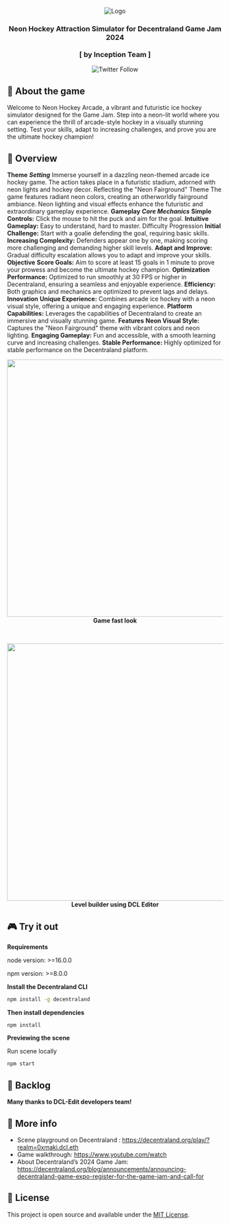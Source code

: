 <br />
<p align="center">
<a >
    <img src="screenshots/thumbnail.jpg" alt="Logo">
</a>

<h3 align="center">Neon Hockey Attraction Simulator for Decentraland Game Jam 2024<br /><br />[ by Inception Team ]</h3>

<p align="center">
    <img alt="Twitter Follow" src="https://img.shields.io/twitter/follow/inceptionfun?style=social" />  
</p>

## 🎵 About the game

Welcome to Neon Hockey Arcade, a vibrant and futuristic ice hockey simulator designed for the Game Jam. Step into a neon-lit world where you can experience the thrill of arcade-style hockey in a visually stunning setting. Test your skills, adapt to increasing challenges, and prove you are the ultimate hockey champion!



## 🔎 Overview

**Theme**
***Setting***
Immerse yourself in a dazzling neon-themed arcade ice hockey game.
The action takes place in a futuristic stadium, adorned with neon lights and hockey decor.
Reflecting the "Neon Fairground" Theme
The game features radiant neon colors, creating an otherworldly fairground ambiance.
Neon lighting and visual effects enhance the futuristic and extraordinary gameplay experience.
**Gameplay**
***Core Mechanics***
****Simple Controls:**** Click the mouse to hit the puck and aim for the goal.
****Intuitive Gameplay:**** Easy to understand, hard to master.
Difficulty Progression
****Initial Challenge:**** Start with a goalie defending the goal, requiring basic skills.
****Increasing Complexity:**** Defenders appear one by one, making scoring more challenging and demanding higher skill levels.
****Adapt and Improve:**** Gradual difficulty escalation allows you to adapt and improve your skills.
**Objective**
****Score Goals:**** Aim to score at least 15 goals in 1 minute to prove your prowess and become the ultimate hockey champion.
****Optimization Performance:**** Optimized to run smoothly at 30 FPS or higher in Decentraland, ensuring a seamless and enjoyable experience.
****Efficiency:**** Both graphics and mechanics are optimized to prevent lags and delays.
**Innovation**
****Unique Experience:**** Combines arcade ice hockey with a neon visual style, offering a unique and engaging experience.
****Platform Capabilities:**** Leverages the capabilities of Decentraland to create an immersive and visually stunning game.
**Features**
****Neon Visual Style:**** Captures the "Neon Fairground" theme with vibrant colors and neon lighting.
****Engaging Gameplay:**** Fun and accessible, with a smooth learning curve and increasing challenges.
****Stable Performance:**** Highly optimized for stable performance on the Decentraland platform.
<p align="center">
    <img src="screenshots/preview.gif" width="600"><br>
    <strong>Game fast look</strong>
</p>
<br />
<p align="center">
    <img src="screenshots/dcl-edit.gif" width="600"><br>
    <strong>Level builder using DCL Editor</strong>
</p>

## 🎮 Try it out
**Requirements**

node version: >=16.0.0

npm version: >=8.0.0

**Install the Decentraland CLI**

```bash
npm install -g decentraland
```

**Then install dependencies**
```bash
npm install
```
**Previewing the scene**

Run scene locally
```bash
npm start
```


## 🙏 Backlog
**Many thanks to DCL-Edit developers team!**




## 🚩 More info

- Scene playground on Decentraland : https://decentraland.org/play/?realm=0xmaki.dcl.eth
- Game walkthrough: https://www.youtube.com/watch
- About Decentraland’s 2024 Game Jam: https://decentraland.org/blog/announcements/announcing-decentraland-game-expo-register-for-the-game-jam-and-call-for


## 📑 License

This project is open source and available under the [MIT License](LICENSE).
